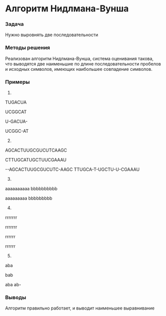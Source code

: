 # Алгоритм Нидлмана-Вунша
### Задача
Нужно выровнять две последовательности
### Методы решения
Реализован алгоритм Нидлмана-Вунша, система оценивания такова, что выводятся две наименьшие по длине последовательности пробелов и исходных символов, имеющих наибольшее совпадение символов.
### Примеры
1)
TUGACUA

UCGGCAT

U-GACUA-

UCGGC-AT

2)

AGCACTUUGCGUCUTCAAGC

CTTUGCATUGCTUUCGAAAU

--AGCACTUUGCGUCUTC-AAGC 
TTUGCA-T-UGCTU-U-CGAAAU

3)
aaaaaaaaaa
bbbbbbbbbb

aaaaaaaaa
bbbbbbbbb

4)
rrrrrrr

rrrrrrr

rrrrrr

rrrrrr

5)
aba

bab

aba 
ab-

### Выводы
Алгоритм правильно работает, и выводит наименьшее выравнивание
